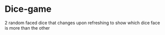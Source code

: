 # Dice-game
2 random faced dice that changes upon refreshing to show which dice face is more than the other
